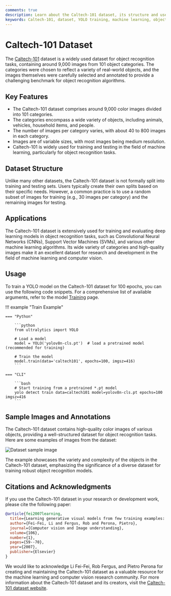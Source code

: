 ```yaml
---
comments: true
description: Learn about the Caltech-101 dataset, its structure and uses in machine learning. Includes instructions to train a YOLO model using this dataset.
keywords: Caltech-101, dataset, YOLO training, machine learning, object recognition, ultralytics
---
```


# Caltech-101 Dataset

The [Caltech-101](https://data.caltech.edu/records/mzrjq-6wc02) dataset is a widely used dataset for object recognition tasks, containing around 9,000 images from 101 object categories. The categories were chosen to reflect a variety of real-world objects, and the images themselves were carefully selected and annotated to provide a challenging benchmark for object recognition algorithms.

## Key Features

- The Caltech-101 dataset comprises around 9,000 color images divided into 101 categories.
- The categories encompass a wide variety of objects, including animals, vehicles, household items, and people.
- The number of images per category varies, with about 40 to 800 images in each category.
- Images are of variable sizes, with most images being medium resolution.
- Caltech-101 is widely used for training and testing in the field of machine learning, particularly for object recognition tasks.

## Dataset Structure

Unlike many other datasets, the Caltech-101 dataset is not formally split into training and testing sets. Users typically create their own splits based on their specific needs. However, a common practice is to use a random subset of images for training (e.g., 30 images per category) and the remaining images for testing.

## Applications

The Caltech-101 dataset is extensively used for training and evaluating deep learning models in object recognition tasks, such as Convolutional Neural Networks (CNNs), Support Vector Machines (SVMs), and various other machine learning algorithms. Its wide variety of categories and high-quality images make it an excellent dataset for research and development in the field of machine learning and computer vision.

## Usage

To train a YOLO model on the Caltech-101 dataset for 100 epochs, you can use the following code snippets. For a comprehensive list of available arguments, refer to the model [Training](../../modes/train.md) page.

!!! example "Train Example"

    === "Python"

        ```python
        from ultralytics import YOLO
        
        # Load a model
        model = YOLO('yolov8n-cls.pt')  # load a pretrained model (recommended for training)
        
        # Train the model
        model.train(data='caltech101', epochs=100, imgsz=416)
        ```

    === "CLI"

        ```bash
        # Start training from a pretrained *.pt model
        yolo detect train data=caltech101 model=yolov8n-cls.pt epochs=100 imgsz=416
        ```

## Sample Images and Annotations

The Caltech-101 dataset contains high-quality color images of various objects, providing a well-structured dataset for object recognition tasks. Here are some examples of images from the dataset:

![Dataset sample image](https://user-images.githubusercontent.com/26833433/239366386-44171121-b745-4206-9b59-a3be41e16089.png)

The example showcases the variety and complexity of the objects in the Caltech-101 dataset, emphasizing the significance of a diverse dataset for training robust object recognition models.

## Citations and Acknowledgments

If you use the Caltech-101 dataset in your research or development work, please cite the following paper:

```bibtex
@article{fei2007learning,
  title={Learning generative visual models from few training examples: An incremental Bayesian approach tested on 101 object categories},
  author={Fei-Fei, Li and Fergus, Rob and Perona, Pietro},
  journal={Computer vision and Image understanding},
  volume={106},
  number={1},
  pages={59--70},
  year={2007},
  publisher={Elsevier}
}
```

We would like to acknowledge Li Fei-Fei, Rob Fergus, and Pietro Perona for creating and maintaining the Caltech-101 dataset as a valuable resource for the machine learning and computer vision research community. For more information about the Caltech-101 dataset and its creators, visit the [Caltech-101 dataset website](https://data.caltech.edu/records/mzrjq-6wc02).